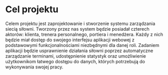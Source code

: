 # Cel projektu

Celem projektu jest zaprojektowanie i stworzenie systemu zarządzania siecią siłowni. Tworzony przez nas system będzie posiadał czterech aktorów: klienta, trenera personalnego, portiera i menedżera. Każdy z nich będzie miał dostęp do swojego interfejsu aplikacji webowej z podstawowymi funkcjonalnościami niezbędnymi dla danej roli. Zadaniem aplikacji będzie usprawnienie działania siłowni poprzez automatyczne zarządzanie terminami, udostępnienie statystyk oraz umożliwienie użytkownikom łatwego dostępu do danych, których potrzebują do wykonywania swojej pracy.